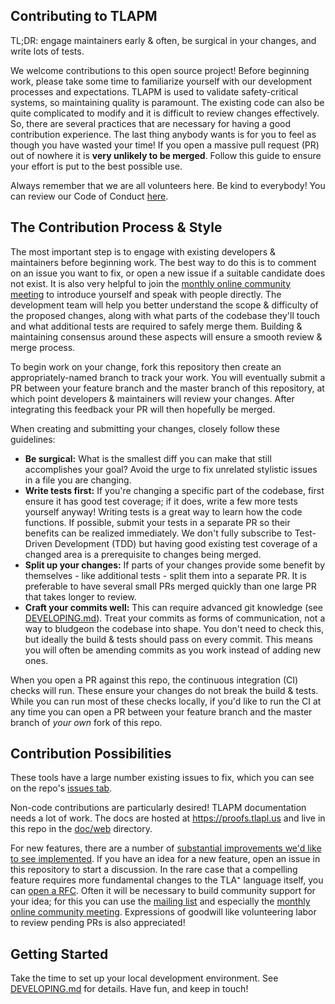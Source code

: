 Contributing to TLAPM
---------------------

TL;DR: engage maintainers early & often, be surgical in your changes, and write lots of tests.

We welcome contributions to this open source project!
Before beginning work, please take some time to familiarize yourself with our development processes and expectations.
TLAPM is used to validate safety-critical systems, so maintaining quality is paramount.
The existing code can also be quite complicated to modify and it is difficult to review changes effectively.
So, there are several practices that are necessary for having a good contribution experience.
The last thing anybody wants is for you to feel as though you have wasted your time!
If you open a massive pull request (PR) out of nowhere it is **very unlikely to be merged**.
Follow this guide to ensure your effort is put to the best possible use.

Always remember that we are all volunteers here.
Be kind to everybody!
You can review our Code of Conduct [here](.github/CODE_OF_CONDUCT.md).

The Contribution Process & Style
--------------------------------

The most important step is to engage with existing developers & maintainers before beginning work.
The best way to do this is to comment on an issue you want to fix, or open a new issue if a suitable candidate does not exist.
It is also very helpful to join the [monthly online community meeting](https://groups.google.com/g/tlaplus/c/CpAEnrf-DHQ/m/YrORpIfSBwAJ) to introduce yourself and speak with people directly.
The development team will help you better understand the scope & difficulty of the proposed changes, along with what parts of the codebase they'll touch and what additional tests are required to safely merge them.
Building & maintaining consensus around these aspects will ensure a smooth review & merge process.

To begin work on your change, fork this repository then create an appropriately-named branch to track your work.
You will eventually submit a PR between your feature branch and the master branch of this repository, at which point developers & maintainers will review your changes.
After integrating this feedback your PR will then hopefully be merged.

When creating and submitting your changes, closely follow these guidelines:
 * **Be surgical:** What is the smallest diff you can make that still accomplishes your goal?
 Avoid the urge to fix unrelated stylistic issues in a file you are changing.
 * **Write tests first:** If you're changing a specific part of the codebase, first ensure it has good test coverage; if it does, write a few more tests yourself anyway!
 Writing tests is a great way to learn how the code functions.
 If possible, submit your tests in a separate PR so their benefits can be realized immediately.
 We don't fully subscribe to Test-Driven Development (TDD) but having good existing test coverage of a changed area is a prerequisite to changes being merged.
 * **Split up your changes:** If parts of your changes provide some benefit by themselves - like additional tests - split them into a separate PR.
 It is preferable to have several small PRs merged quickly than one large PR that takes longer to review.
 * **Craft your commits well:** This can require advanced git knowledge (see [DEVELOPING.md](DEVELOPING.md)).
 Treat your commits as forms of communication, not a way to bludgeon the codebase into shape.
 You don't need to check this, but ideally the build & tests should pass on every commit.
 This means you will often be amending commits as you work instead of adding new ones.

When you open a PR against this repo, the continuous integration (CI) checks will run.
These ensure your changes do not break the build & tests.
While you can run most of these checks locally, if you'd like to run the CI at any time you can open a PR between your feature branch and the master branch of *your own* fork of this repo.

Contribution Possibilities
--------------------------

These tools have a large number existing issues to fix, which you can see on the repo's [issues tab](https://github.com/tlaplus/tlapm/issues).

Non-code contributions are particularly desired!
TLAPM documentation needs a lot of work.
The docs are hosted at https://proofs.tlapl.us and live in this repo in the [doc/web](doc/web) directory.

For new features, there are a number of [substantial improvements we'd like to see implemented](todo.txt).
If you have an idea for a new feature, open an issue in this repository to start a discussion.
In the rare case that a compelling feature requires more fundamental changes to the TLA⁺ language itself, you can [open a RFC](https://github.com/tlaplus/rfcs/issues).
Often it will be necessary to build community support for your idea; for this you can use the [mailing list](https://groups.google.com/g/tlaplus) and especially the [monthly online community meeting](https://groups.google.com/g/tlaplus/c/CpAEnrf-DHQ/m/YrORpIfSBwAJ).
Expressions of goodwill like volunteering labor to review pending PRs is also appreciated!

Getting Started
---------------

Take the time to set up your local development environment.
See [DEVELOPING.md](DEVELOPING.md) for details.
Have fun, and keep in touch!

